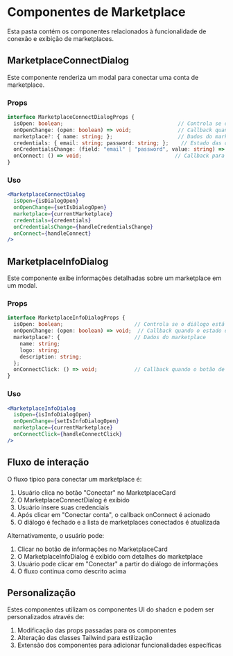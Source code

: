 
# Componentes de Marketplace

Esta pasta contém os componentes relacionados à funcionalidade de conexão e exibição de marketplaces.

## MarketplaceConnectDialog

Este componente renderiza um modal para conectar uma conta de marketplace.

### Props

```typescript
interface MarketplaceConnectDialogProps {
  isOpen: boolean;                                     // Controla se o diálogo está aberto
  onOpenChange: (open: boolean) => void;               // Callback quando o estado de abertura muda
  marketplace?: { name: string; };                     // Dados do marketplace que está sendo conectado
  credentials: { email: string; password: string; };    // Estado das credenciais inseridas
  onCredentialsChange: (field: "email" | "password", value: string) => void; // Callback para atualizar credenciais
  onConnect: () => void;                              // Callback para iniciar a conexão
}
```

### Uso

```jsx
<MarketplaceConnectDialog
  isOpen={isDialogOpen}
  onOpenChange={setIsDialogOpen}
  marketplace={currentMarketplace}
  credentials={credentials}
  onCredentialsChange={handleCredentialsChange}
  onConnect={handleConnect}
/>
```

## MarketplaceInfoDialog

Este componente exibe informações detalhadas sobre um marketplace em um modal.

### Props

```typescript
interface MarketplaceInfoDialogProps {
  isOpen: boolean;                       // Controla se o diálogo está aberto
  onOpenChange: (open: boolean) => void;  // Callback quando o estado de abertura muda
  marketplace?: {                        // Dados do marketplace
    name: string;
    logo: string;
    description: string;
  };
  onConnectClick: () => void;            // Callback quando o botão de conectar é clicado
}
```

### Uso

```jsx
<MarketplaceInfoDialog
  isOpen={isInfoDialogOpen}
  onOpenChange={setIsInfoDialogOpen}
  marketplace={currentMarketplace}
  onConnectClick={handleConnectClick}
/>
```

## Fluxo de interação

O fluxo típico para conectar um marketplace é:

1. Usuário clica no botão "Conectar" no MarketplaceCard
2. O MarketplaceConnectDialog é exibido
3. Usuário insere suas credenciais
4. Após clicar em "Conectar conta", o callback onConnect é acionado
5. O diálogo é fechado e a lista de marketplaces conectados é atualizada

Alternativamente, o usuário pode:

1. Clicar no botão de informações no MarketplaceCard
2. O MarketplaceInfoDialog é exibido com detalhes do marketplace
3. Usuário pode clicar em "Conectar" a partir do diálogo de informações
4. O fluxo continua como descrito acima

## Personalização

Estes componentes utilizam os componentes UI do shadcn e podem ser personalizados através de:

1. Modificação das props passadas para os componentes
2. Alteração das classes Tailwind para estilização
3. Extensão dos componentes para adicionar funcionalidades específicas
